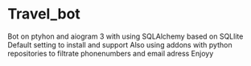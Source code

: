 # Travel_bot
Bot on ptyhon and aiogram 3 with using SQLAlchemy based on SQLlite
Default setting to install and support
Also using addons with python repositories to filtrate phonenumbers and email adress
Enjoyy
